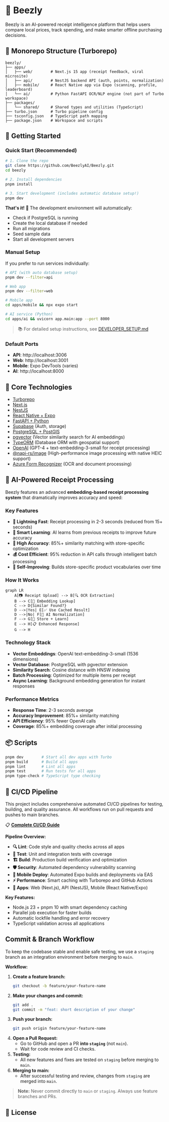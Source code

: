 # 🐝 Beezly

Beezly is an AI-powered receipt intelligence platform that helps users compare local prices, track spending, and make smarter offline purchasing decisions.

## 🧱 Monorepo Structure (Turborepo)

```
beezly/
├── apps/
│   ├── web/        # Next.js 15 app (receipt feedback, viral microsite)
│   ├── api/        # NestJS backend API (auth, points, normalization)
│   ├── mobile/     # React Native app via Expo (scanning, profile, leaderboard)
│   └── ai/         # Python FastAPI OCR/NLP engine (not part of Turbo workspace)
├── packages/
│   └── shared/     # Shared types and utilities (TypeScript)
├── turbo.json      # Turbo pipeline config
├── tsconfig.json   # TypeScript path mapping
├── package.json    # Workspace and scripts
```

## 🚀 Getting Started

### Quick Start (Recommended)

```bash
# 1. Clone the repo
git clone https://github.com/BeezlyAI/Beezly.git
cd beezly

# 2. Install dependencies
pnpm install

# 3. Start development (includes automatic database setup!)
pnpm dev
```

**That's it!** 🎉 The development environment will automatically:
- Check if PostgreSQL is running
- Create the local database if needed
- Run all migrations
- Seed sample data
- Start all development servers

### Manual Setup

If you prefer to run services individually:

```bash
# API (with auto database setup)
pnpm dev --filter=api

# Web app
pnpm dev --filter=web

# Mobile app
cd apps/mobile && npx expo start

# AI service (Python)
cd apps/ai && uvicorn app.main:app --port 8000
```

> 📚 For detailed setup instructions, see [DEVELOPER_SETUP.md](DEVELOPER_SETUP.md)

### Default Ports

- **API**: http://localhost:3006
- **Web**: http://localhost:3001  
- **Mobile**: Expo DevTools (varies)
- **AI**: http://localhost:8000

## 🧠 Core Technologies

- [Turborepo](https://turbo.build/repo)
- [Next.js](https://nextjs.org/)
- [NestJS](https://nestjs.com/)
- [React Native + Expo](https://expo.dev/)
- [FastAPI + Python](https://fastapi.tiangolo.com/)
- [Supabase](https://supabase.com/) (Auth, storage)
- [PostgreSQL + PostGIS](https://postgis.net/)
- [pgvector](https://github.com/pgvector/pgvector) (Vector similarity search for AI embeddings)
- [TypeORM](https://typeorm.io/) (Database ORM with geospatial support)
- [OpenAI](https://openai.com/) (GPT-4 + text-embedding-3-small for receipt processing)
- [@napi-rs/image](https://github.com/Brooooooklyn/Image) (High-performance image processing with native HEIC support)
- [Azure Form Recognizer](https://azure.microsoft.com/en-us/products/ai-services/ai-document-intelligence) (OCR and document processing)

## 🤖 AI-Powered Receipt Processing

Beezly features an advanced **embedding-based receipt processing system** that dramatically improves accuracy and speed:

### Key Features
- **🚀 Lightning Fast**: Receipt processing in 2-3 seconds (reduced from 15+ seconds)
- **🧠 Smart Learning**: AI learns from previous receipts to improve future accuracy  
- **🎯 High Accuracy**: 85%+ similarity matching with store-specific optimization
- **💰 Cost Efficient**: 95% reduction in API calls through intelligent batch processing
- **🔄 Self-Improving**: Builds store-specific product vocabularies over time

### How It Works
```mermaid
graph LR
    A[📷 Receipt Upload] --> B[🔍 OCR Extraction]
    B --> C[🧠 Embedding Lookup]
    C --> D{Similar Found?}
    D -->|Yes| E[✅ Use Cached Result]
    D -->|No| F[🤖 AI Normalization]
    F --> G[💾 Store + Learn]
    E --> H[📋 Enhanced Response]
    G --> H
```

### Technology Stack
- **Vector Embeddings**: OpenAI text-embedding-3-small (1536 dimensions)
- **Vector Database**: PostgreSQL with pgvector extension
- **Similarity Search**: Cosine distance with HNSW indexing
- **Batch Processing**: Optimized for multiple items per receipt
- **Async Learning**: Background embedding generation for instant responses

### Performance Metrics
- **Response Time**: 2-3 seconds average
- **Accuracy Improvement**: 85%+ similarity matching
- **API Efficiency**: 95% fewer OpenAI calls
- **Coverage**: 85%+ embedding coverage after initial processing

## 📦 Scripts

```bash
pnpm dev        # Start all dev apps with Turbo
pnpm build      # Build all apps
pnpm lint       # Lint all apps
pnpm test       # Run tests for all apps
pnpm type-check # TypeScript type checking
```

## 🧪 CI/CD Pipeline

This project includes comprehensive automated CI/CD pipelines for testing, building, and quality assurance. All workflows run on pull requests and pushes to main branches.

📋 **[Complete CI/CD Guide](.github/workflows/deploy.md)**

**Pipeline Overview:**
- **🔍 Lint**: Code style and quality checks across all apps
- **🧪 Test**: Unit and integration tests with coverage
- **🏗️ Build**: Production build verification and optimization
- **🛡️ Security**: Automated dependency vulnerability scanning
- **📱 Mobile Deploy**: Automated Expo builds and deployments via EAS
- **⚡ Performance**: Smart caching with Turborepo and GitHub Actions
- **📱 Apps**: Web (Next.js), API (NestJS), Mobile (React Native/Expo)

**Key Features:**
- Node.js 23 + pnpm 10 with smart dependency caching
- Parallel job execution for faster builds
- Automatic lockfile handling and error recovery
- TypeScript validation across all applications

## Commit & Branch Workflow

To keep the codebase stable and enable safe testing, we use a `staging` branch as an integration environment before merging to `main`.

**Workflow:**

1. **Create a feature branch:**
   ```bash
   git checkout -b feature/your-feature-name
   ```
2. **Make your changes and commit:**
   ```bash
   git add .
   git commit -m "feat: short description of your change"
   ```
3. **Push your branch:**
   ```bash
   git push origin feature/your-feature-name
   ```
4. **Open a Pull Request:**
   - Go to GitHub and open a PR **into `staging`** (not `main`).
   - Wait for code review and CI checks.
5. **Testing:**
   - All new features and fixes are tested on `staging` before merging to `main`.
6. **Merging to main:**
   - After successful testing and review, changes from `staging` are merged into `main`.

> **Note:** Never commit directly to `main` or `staging`. Always use feature branches and PRs.

## 📄 License
